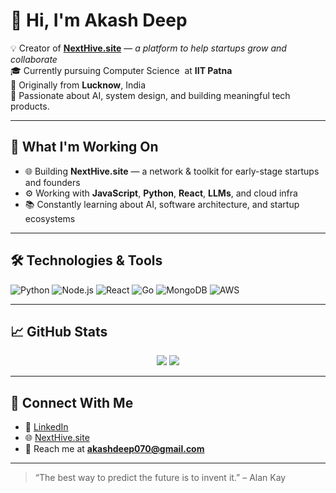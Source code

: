 # 👋 Hi, I'm Akash Deep

💡 Creator of **[NextHive.site](https://nexthive.site)** — *a platform to help startups grow and collaborate*\
🎓 Currently pursuing Computer Science  at **IIT Patna**\
📍 Originally from **Lucknow**, India\
🚀 Passionate about AI, system design, and building meaningful tech products.

---

## 🧠 What I'm Working On

- 🌐 Building **NextHive.site** — a network & toolkit for early-stage startups and founders
- ⚙️ Working with **JavaScript**, **Python**, **React**, **LLMs**, and cloud infra
- 📚 Constantly learning about AI, software architecture, and startup ecosystems

---

## 🛠️ Technologies & Tools

![Python](https://img.shields.io/badge/Python-3670A0?style=for-the-badge&logo=python&logoColor=white)
![Node.js](https://img.shields.io/badge/Node.js-339933?style=for-the-badge&logo=node-dot-js&logoColor=white)
![React](https://img.shields.io/badge/React-20232A?style=for-the-badge&logo=react&logoColor=61DAFB)
![Go](https://img.shields.io/badge/Go-00ADD8?style=for-the-badge&logo=go&logoColor=white)
![MongoDB](https://img.shields.io/badge/MongoDB-4EA94B?style=for-the-badge&logo=mongodb&logoColor=white)
![AWS](https://img.shields.io/badge/AWS-FF9900?style=for-the-badge&logo=amazonaws&logoColor=white)

---

## 📈 GitHub Stats

<p align="center">
  <img src="https://github-readme-stats.vercel.app/api?username=akashdeep070&show_icons=true&theme=tokyonight" />
  <img src="https://github-readme-streak-stats.herokuapp.com/?user=akashdeep070&theme=tokyonight" />
</p>

---

## 🔗 Connect With Me

- 💼 [LinkedIn](https://www.linkedin.com/in/akashdeep070/)
- 🌐 [NextHive.site](https://nexthive.site)
- 📨 Reach me at **[akashdeep070@gmail.com](mailto:akashdeep070@gmail.com)**

---

> “The best way to predict the future is to invent it.” – Alan Kay


